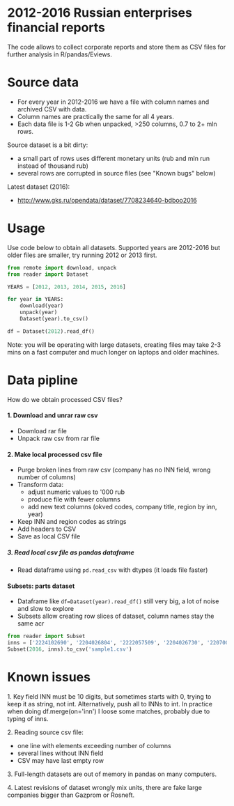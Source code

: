 # 2012-2016 Russian enterprises financial reports

The code allows to collect corporate reports and store them as CSV files for further analysis in R/pandas/Eviews.

<!---
**Easy path:** novice users can download smaller subsets of Rosstat data as csv/xlsx files (fewer variables, less companies, size 3-5Mb to 10-20Mb per year)

**Hard way:** a more experienced user can reproduce a clean version of full Rosstat dataset on a local computer (300Mb-1.6Gb per year)

Parent repo (heavy commit history, hard to replicate):
- https://github.com/epogrebnyak/data-rosstat-boo-2013
-->

Source data
===========
- For every year in 2012-2016 we have a file with column names and archived CSV with data. 
- Column names are practically the same for all 4 years.
- Each data file is 1-2 Gb when unpacked, >250 columns, 0.7 to 2+ mln rows.

Source dataset is a bit dirty:
 - a small part of rows uses different monetary units (rub and mln run instead of thousand rub)
 - several rows are corrupted in source files (see "Known bugs" below)

Latest dataset (2016):
- http://www.gks.ru/opendata/dataset/7708234640-bdboo2016

Usage
=====
Use code below to obtain all datasets. Supported years are 2012-2016
but older files are smaller, try running 2012 or 2013 first.

```python
from remote import download, unpack
from reader import Dataset

YEARS = [2012, 2013, 2014, 2015, 2016]

for year in YEARS:
    download(year)
    unpack(year)
    Dataset(year).to_csv()   

df = Dataset(2012).read_df()
```

Note: you will be operating with large datasets, creating files may take 2-3 mins on a fast computer
and much longer on laptops and older machines. 

Data pipline 
============

How do we obtain processed CSV files?

#### 1. Download and unrar raw csv
- Download rar file  
- Unpack raw csv from rar file  

#### 2. Make local processed csv file  
- Purge broken lines from raw csv (company has no INN field, wrong number of columns)
- Transform data:
  - adjust numeric values to '000 rub
  - produce file with fewer columns 
  - add new text columns (okved codes, company title, region by inn, year)
- Keep INN and region codes as strings
- Add headers to CSV
- Save as local CSV file

##### 3. Read local csv file as pandas dataframe
- Read dataframe using ```pd.read_csv``` with dtypes (it loads file faster)


#### Subsets: parts dataset
- Dataframe like ```df=Dataset(year).read_df()``` still very big, a lot of noise and slow to explore  
- Subsets allow creating row slices of dataset, column names stay the same acr 

```python  
from reader import Subset
inns = ['2224102690', '2204026804', '2222057509', '2204026730', '2207007165']
Subset(2016, inns).to_csv('sample1.csv')
```

Known issues
============

1\. Key field INN must be 10 digits, but sometimes starts with 0, trying to keep it as string, not int.
Alternatively, push all to INNs to int. In practice when doing df.merge(on='inn') I loose some matches,
probably due to typing of inns.

2\. Reading source csv file:
  - one line with elements exceeding number of columns  
  - several lines without INN field
  - CSV may have last empty row

3\. Full-length datasets are out of memory in pandas on many computers.

4\. Latest revisions of dataset wrongly mix units, there are fake large companies bigger than Gazprom or Rosneft.
